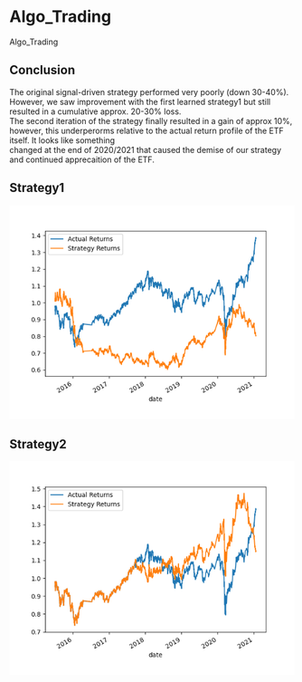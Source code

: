 # Algo_Trading
Algo_Trading
## Conclusion

The original signal-driven strategy performed very poorly (down 30-40%). However, we saw improvement with the first learned strategy1 but still resulted in a cumulative approx. 20-30% loss. <br>
The second iteration of the strategy finally resulted in a gain of approx 10%, however, this underperorms relative to the actual return profile of the ETF itself. It looks like something <br>
changed at the end of 2020/2021 that caused the demise of our strategy and continued apprecaition of the ETF.

## Strategy1

![Strategy1](strategy1.png)


## Strategy2

![Strategy2](strategy2.png)
